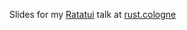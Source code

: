 Slides for my [Ratatui](https://ratatui.rs/) talk at [rust.cologne](https://rust.cologne/2025/02/05/zerocopy-tui.html)
